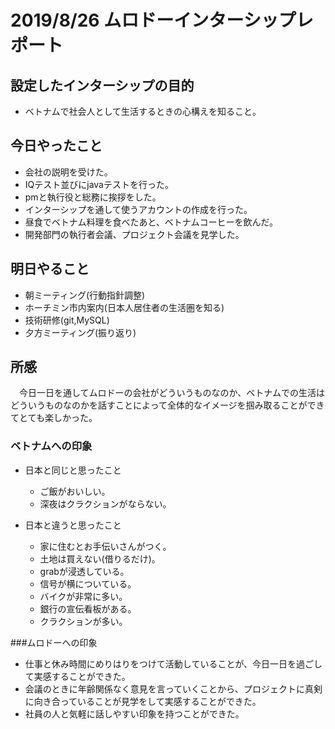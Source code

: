 # 2019/8/26 ムロドーインターシップレポート

## 設定したインターシップの目的

- ベトナムで社会人として生活するときの心構えを知ること。

## 今日やったこと

- 会社の説明を受けた。
- IQテスト並びにjavaテストを行った。
- pmと執行役と総務に挨拶をした。
- インターシップを通して使うアカウントの作成を行った。
- 昼食でベトナム料理を食べたあと、ベトナムコーヒーを飲んだ。
- 開発部門の執行者会議、プロジェクト会議を見学した。

## 明日やること

- 朝ミーティング(行動指針調整)
- ホーチミン市内案内(日本人居住者の生活圏を知る)
- 技術研修(git,MySQL)
- 夕方ミーティング(振り返り)

## 所感

　今日一日を通してムロドーの会社がどういうものなのか、ベトナムでの生活はどういうものなのかを話すことによって全体的なイメージを掴み取ることができてとても楽しかった。

### ベトナムへの印象

- 日本と同じと思ったこと
  - ご飯がおいしい。
  - 深夜はクラクションがならない。

- 日本と違うと思ったこと
  - 家に住むとお手伝いさんがつく。
  - 土地は買えない(借りるだけ)。
  - grabが浸透している。
  - 信号が横についている。
  - バイクが非常に多い。
  - 銀行の宣伝看板がある。
  - クラクションが多い。

###ムロドーへの印象

- 仕事と休み時間にめりはりをつけて活動していることが、今日一日を過ごして実感することができた。
- 会議のときに年齢関係なく意見を言っていくことから、プロジェクトに真剣に向き合っていることが見学をして実感することができた。
- 社員の人と気軽に話しやすい印象を持つことができた。